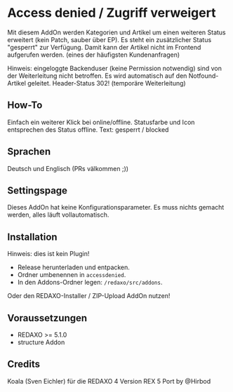 # Access denied / Zugriff verweigert
Mit diesem AddOn werden Kategorien und Artikel um einen weiteren Status erweitert (kein Patch, sauber über EP).
Es steht ein zusätzlicher Status "gesperrt" zur Verfügung. Damit kann der Artikel nicht im Frontend aufgerufen werden. (eines der häufigsten Kundenanfragen)

Hinweis: eingeloggte Backenduser (keine Permission notwendig) sind von der Weiterleitung nicht betroffen.
Es wird automatisch auf den Notfound-Artikel geleitet. Header-Status 302! (temporäre Weiterleitung)

How-To
------------
Einfach ein weiterer Klick bei online/offline. Statusfarbe und Icon entsprechen des Status offline.
Text: gesperrt / blocked

Sprachen
------------
Deutsch und Englisch (PRs välkommen ;))

Settingspage
------------
Dieses AddOn hat keine Konfigurationsparameter. Es muss nichts gemacht werden, alles läuft vollautomatisch.

Installation
------------
Hinweis: dies ist kein Plugin!

* Release herunterladen und entpacken.
* Ordner umbenennen in `accessdenied`.
* In den Addons-Ordner legen: `/redaxo/src/addons`.

Oder den REDAXO-Installer / ZIP-Upload AddOn nutzen!

Voraussetzungen
------------

* REDAXO >= 5.1.0
* structure Addon


Credits
-----
Koala (Sven Eichler) für die REDAXO 4 Version
REX 5 Port by @Hirbod
